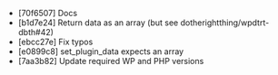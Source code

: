 * [70f6507] Docs
* [b1d7e24] Return data as an array (but see dotherightthing/wpdtrt-dbth#42)
* [ebcc27e] Fix typos
* [e0899c8] set_plugin_data expects an array
* [7aa3b82] Update required WP and PHP versions
